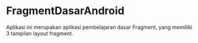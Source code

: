 # FragmentDasarAndroid
Aplikasi ini merupakan aplikasi pembelajaran dasar Fragment, yang memiliki 3 tampilan layout fragment.
